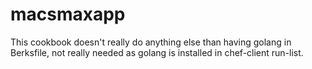 # macsmaxapp

This cookbook doesn't really do anything else than having golang in Berksfile, not really needed as golang is installed in chef-client run-list.

